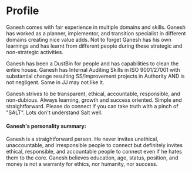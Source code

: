 # Profile

Ganesh comes with fair experience in multiple domains and skills. Ganesh has worked as a planner, implementor, and transition specialist in different domains creating nice value adds. Not to forget Ganesh has his own learnings and has learnt from different people during these strategic and non-strategic activities.

Ganesh has been a DustBin for people and has capabilities to clean the entire house. Ganesh has Internal Auditing Skills in ISO 9001/27001 with substantial change resulting SS/Improvement projects in Authority AND is not negligent. Some in JJ may not like it.

Ganesh strives to be transparent, ethical, accountable, responsible, and non-dubious. Always learning, growth and success oriented. Simple and straightforward. Please do connect if you can take truth with a pinch of "SALT". Lots don't understand Salt well.

#### Ganesh's personality summary:
Ganesh is a straightforward person. He never invites unethical, unaccountable, and irresponsible people to connect but definitely invites ethical, responsible, and accountable people to connect even if he hates them to the core. Ganesh believes education, age, status, position, and money is not a warranty for ethics, nor humanity, nor success. 

